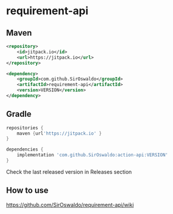 # requirement-api

## Maven
```XML
<repository>
    <id>jitpack.io</id>
    <url>https://jitpack.io</url>
</repository>
```

```XML
<dependency>
    <groupId>com.github.SirOswaldo</groupId>
    <artifactId>requirement-api</artifactId>
    <version>VERSION</version>
</dependency>
```
## Gradle
```groovy
repositories {
    maven {url'https://jitpack.io' }
}
```

```groovy
dependencies {
    implementation 'com.github.SirOswaldo:action-api:VERSION'
}
```
Check the last released version in Releases section

## How to use
https://github.com/SirOswaldo/requirement-api/wiki
